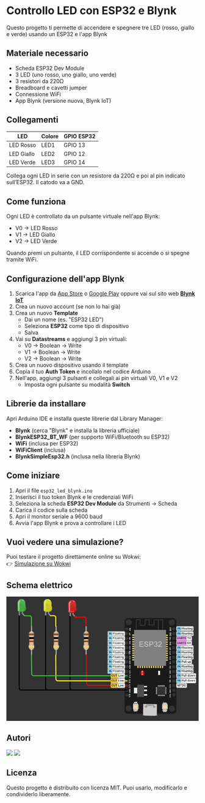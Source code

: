 # Controllo LED con ESP32 e Blynk

Questo progetto ti permette di accendere e spegnere tre LED (rosso, giallo e verde) usando un ESP32 e l'app Blynk

## Materiale necessario

- Scheda ESP32 Dev Module
- 3 LED (uno rosso, uno giallo, uno verde)
- 3 resistori da 220Ω
- Breadboard e cavetti jumper
- Connessione WiFi
- App Blynk (versione nuova, Blynk IoT)

## Collegamenti

| LED       | Colore  | GPIO ESP32 |
|-----------|---------|------------|
| LED Rosso | LED1    | GPIO 13    |
| LED Giallo| LED2    | GPIO 12    |
| LED Verde | LED3    | GPIO 14    |

Collega ogni LED in serie con un resistore da 220Ω e poi al pin indicato sull’ESP32. Il catodo va a GND.

## Come funziona

Ogni LED è controllato da un pulsante virtuale nell'app Blynk:

- V0 → LED Rosso  
- V1 → LED Giallo  
- V2 → LED Verde  

Quando premi un pulsante, il LED corrispondente si accende o si spegne tramite WiFi.

## Configurazione dell'app Blynk

1. Scarica l'app da [App Store](https://apps.apple.com/us/app/blynk-iot/id1559317868) o [Google Play](https://play.google.com/store/apps/details?id=cloud.blynk&hl=it) oppure vai sul sito web  **[Blynk IoT](https://blynk.cloud/dashboard/login](https://www.blynk.io/))**
2. Crea un nuovo account (se non lo hai già)
3. Crea un nuovo **Template**
   - Dai un nome (es. "ESP32 LED")
   - Seleziona **ESP32** come tipo di dispositivo
   - Salva
4. Vai su **Datastreams** e aggiungi 3 pin virtuali:
   - V0 → Boolean → Write
   - V1 → Boolean → Write
   - V2 → Boolean → Write
5. Crea un nuovo dispositivo usando il template
6. Copia il tuo **Auth Token** e incollalo nel codice Arduino
7. Nell'app, aggiungi 3 pulsanti e collegali ai pin virtuali V0, V1 e V2
   - Imposta ogni pulsante su modalità **Switch**

## Librerie da installare

Apri Arduino IDE e installa queste librerie dal Library Manager:

- **Blynk** (cerca "Blynk" e installa la libreria ufficiale)
- **BlynkESP32_BT_WF** (per supporto WiFi/Bluetooth su ESP32)
- **WiFi** (inclusa per ESP32)
- **WiFiClient** (inclusa)
- **BlynkSimpleEsp32.h** (inclusa nella libreria Blynk)

## Come iniziare

1. Apri il file `esp32_led_blynk.ino`
2. Inserisci il tuo token Blynk e le credenziali WiFi
3. Seleziona la scheda **ESP32 Dev Module** da Strumenti → Scheda
4. Carica il codice sulla scheda
5. Apri il monitor seriale a 9600 baud
6. Avvia l'app Blynk e prova a controllare i LED

## Vuoi vedere una simulazione?

Puoi testare il progetto direttamente online su Wokwi:  
👉 [Simulazione su Wokwi](https://wokwi.com/projects/443007289241666561)

## Schema elettrico

![Schema LED](https://github.com/zrqzk/Esp32-Blynk-3LEDS/blob/bc3dff833d877b193640c864faaffcce2079f538/wiring_diagram.png)

## Autori 

![](https://github.com/zrqzk/Esp32-Blynk-LEDS/blob/3f72fc12330017731c60210d89cc4dd5234a21df/22.png)              ![](https://github.com/zrqzk/Esp32-Blynk-LEDS/blob/24472d9c5348a346a29d57cb5456dfe6b065c9d1/22.1.png)
## Licenza

Questo progetto è distribuito con licenza MIT. Puoi usarlo, modificarlo e condividerlo liberamente.
